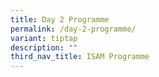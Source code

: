 ```yaml
---
title: Day 2 Programme
permalink: /day-2-programme/
variant: tiptap
description: ""
third_nav_title: ISAM Programme
---
```

